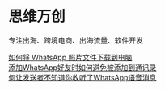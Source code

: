 # 思维万创

专注出海、跨境电商、出海流量、软件开发

[如何将 WhatsApp 照片文件下载到电脑](https://github.com/chinacode/wecreative/blob/main/如何将WhatsApp照片文件下载到电脑.md "如何将 WhatsApp 照片文件下载到电脑")  
[添加WhatsApp好友时如何避免被添加到通讯录](https://github.com/chinacode/wecreative/blob/main/添加WhatsApp好友时如何避免被添加到通讯录.md "添加WhatsApp好友时如何避免被添加到通讯录")  
[何让发送者不知道你收听了WhatsApp语音消息](https://github.com/chinacode/wecreative/blob/main/何让发送者不知道你收听了WhatsApp语音消息.md "何让发送者不知道你收听了WhatsApp语音消息")

